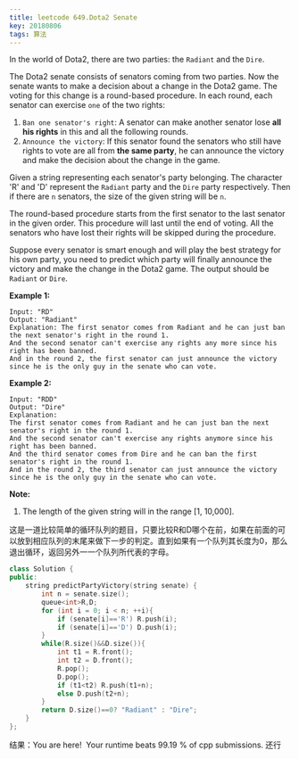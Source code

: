 ```yaml
---
title: leetcode 649.Dota2 Senate
key: 20180806
tags: 算法
---
```


In the world of Dota2, there are two parties: the `Radiant` and the `Dire`.

The Dota2 senate consists of senators coming from two parties. Now the senate wants to make a decision about a change in the Dota2 game. The voting for this change is a round-based procedure. In each round, each senator can exercise `one` of the two rights:

1. `Ban one senator's right`: 
   A senator can make another senator lose **all his rights** in this and all the following rounds.
2. `Announce the victory`: 
   If this senator found the senators who still have rights to vote are all from **the same party**, he can announce the victory and make the decision about the change in the game.

Given a string representing each senator's party belonging. The character 'R' and 'D' represent the `Radiant` party and the `Dire` party respectively. Then if there are `n` senators, the size of the given string will be `n`.

The round-based procedure starts from the first senator to the last senator in the given order. This procedure will last until the end of voting. All the senators who have lost their rights will be skipped during the procedure.

Suppose every senator is smart enough and will play the best strategy for his own party, you need to predict which party will finally announce the victory and make the change in the Dota2 game. The output should be `Radiant` or `Dire`.

**Example 1:**

```
Input: "RD"
Output: "Radiant"
Explanation: The first senator comes from Radiant and he can just ban the next senator's right in the round 1. 
And the second senator can't exercise any rights any more since his right has been banned. 
And in the round 2, the first senator can just announce the victory since he is the only guy in the senate who can vote.
```

**Example 2:**

```
Input: "RDD"
Output: "Dire"
Explanation: 
The first senator comes from Radiant and he can just ban the next senator's right in the round 1. 
And the second senator can't exercise any rights anymore since his right has been banned. 
And the third senator comes from Dire and he can ban the first senator's right in the round 1. 
And in the round 2, the third senator can just announce the victory since he is the only guy in the senate who can vote.
```

**Note:**

1. The length of the given string will in the range [1, 10,000].

这是一道比较简单的循环队列的题目，只要比较R和D哪个在前，如果在前面的可以放到相应队列的末尾来做下一步的判定。直到如果有一个队列其长度为0，那么退出循环，返回另外一一个队列所代表的字母。

```c++
class Solution {
public:
    string predictPartyVictory(string senate) {
        int n = senate.size();
        queue<int>R,D;
        for (int i = 0; i < n; ++i){
        	if (senate[i]=='R')	R.push(i);
        	if (senate[i]=='D') D.push(i);
        }
        while(R.size()&&D.size()){
        	int t1 = R.front(); 
        	int t2 = D.front();
        	R.pop();
        	D.pop();
        	if (t1<t2) R.push(t1+n);
        	else D.push(t2+n);
        }
        return D.size()==0? "Radiant" : "Dire";
    }
};
```



结果：You are here!  Your runtime beats 99.19 % of cpp submissions. 还行
